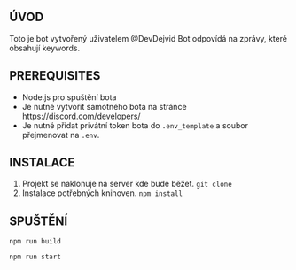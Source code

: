 ﻿## ÚVOD
Toto je bot vytvořený uživatelem @DevDejvid
Bot odpovídá na zprávy, které obsahují keywords.

## PREREQUISITES
- Node.js pro spuštění bota
- Je nutné vytvořit samotného bota na stránce https://discord.com/developers/
- Je nutné přidat privátní token bota do `.env_template` a soubor přejmenovat na `.env`.

## INSTALACE
1. Projekt se naklonuje na server kde bude běžet. `git clone`
2. Instalace potřebných knihoven. `npm install`

## SPUŠTĚNÍ
```
npm run build
```
```
npm run start
```
